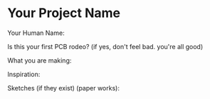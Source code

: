 # Your Project Name

Your Human Name:


Is this your first PCB rodeo? (if yes, don't feel bad. you're all good)


What you are making:


Inspiration:


Sketches (if they exist) (paper works):

